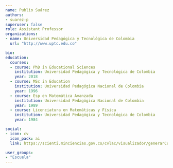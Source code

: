 ```yaml
---
name: Publio Suárez
authors:
- suarez-p
superuser: false
role: Assistant Professor
organizations:
- name: Universidad Pedagógica y Tecnológica de Colombia
  url: "http://www.uptc.edu.co"

bio: 
education:
  courses:
  - course: PhD in Educational Sciences
    institution: Universidad Pedagógica y Tecnológica de Colombia
    year: 2018
  - course: MSc in Education
    institution: Universidad Pedagógica Nacional de Colombia
    year: 1996
  - course: Esp en Matemática Avanzada
    institution: Universidad Pedagógica Nacional de Colombia
    year: 1989
  - course: Licenciatura en Matemáticas y Física
    institution: Universidad Pedagógica y Tecnológica de Colombia
    year: 1984

social:
- icon: cv
  icon_pack: ai
  link: https://scienti.minciencias.gov.co/cvlac/visualizador/generarCurriculoCv.do?cod_rh=0000378380

user_groups:
- "Escuela"
---
```



